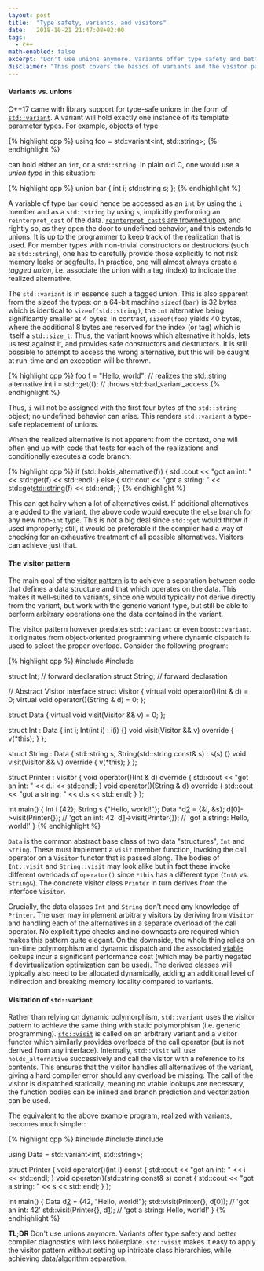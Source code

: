 ```yaml
---
layout: post
title:  "Type safety, variants, and visitors"
date:   2018-10-21 21:47:08+02:00
tags:
  - c++
math-enabled: false
excerpt: "Don't use unions anymore. Variants offer type safety and better compiler diagnostics with less boilerplate. std::visit makes it easy to apply the visitor pattern without setting up intricate class hierarchies, while achieving data/algorithm separation."
disclaimer: "This post covers the basics of variants and the visitor pattern in detail. It is meant as preparation for a [follow-up post](/2019/02/03/recursive-visitors-from-fixed-point-combinators) on some more creative uses of visitors."
---
```


#### Variants vs. unions

C++17 came with library support for type-safe unions in the form of
[`std::variant`][2]. A variant will hold exactly one instance of its template
parameter types. For example, objects of type

{% highlight cpp %}
using foo = std::variant<int, std::string>;
{% endhighlight %}

can hold either an `int`, or a `std::string`. In plain old C, one would use a
_union type_ in this situation:

{% highlight cpp %}
union bar {
    int i;
    std::string s;
};
{% endhighlight %}

A variable of type `bar` could hence be accessed as an `int` by using the `i`
member and as a `std::string` by using `s`, implicitly performing an
`reinterpret_cast` of the data. [`reinterpret_cast`s are frowned upon][5], and
rightly so, as they open the door to undefined behavior, and this extends to
unions. It is up to the programmer to keep track of the realization that is
used. For member types with non-trivial constructors or destructors (such as
`std::string`), one has to carefully provide those explicitly to not risk memory
leaks or segfaults. In practice, one will almost always create a _tagged union_,
i.e. associate the union with a tag (index) to indicate the realized
alternative.

The `std::variant` is in essence such a tagged union. This is also apparent from
the sizeof the types: on a 64-bit machine `sizeof(bar)` is 32 bytes which is
identical to `sizeof(std::string)`, the `int` alternative being significantly
smaller at 4 bytes. In contrast, `sizeof(foo)` yields 40 bytes, where the
additional 8 bytes are reserved for the index (or tag) which is itself a
`std::size_t`. Thus, the variant knows which alternative it holds, lets us test
against it, and provides safe constructors and destructors. It is still possible
to attempt to access the wrong alternative, but this will be caught at run-time
and an exception will be thrown.

{% highlight cpp %}
foo f = "Hello, world";   // realizes the std::string alternative
int i = std::get<int>(f); // throws std::bad_variant_access
{% endhighlight %}

Thus, `i` will not be assigned with the first four bytes of the `std::string`
object; no undefined behavior can arise. This renders `std::variant` a type-safe
replacement of unions.

When the realized alternative is not apparent from the context, one will often
end up with code that tests for each of the realizations and conditionally
executes a code branch:

{% highlight cpp %}
if (std::holds_alternative<int>(f)) {
    std::cout << "got an int: " << std::get<int>(f) << std::endl;
} else {
    std::cout << "got a string: " << std::get<std::string>(f)
              << std::endl;
}
{% endhighlight %}

This can get hairy when a lot of alternatives exist. If additional alternatives
are added to the variant, the above code would execute the `else` branch for any
new non-`int` type. This is not a big deal since `std::get` would throw if used
improperly; still, it would be preferable if the compiler had a way of checking
for an exhaustive treatment of all possible alternatives. Visitors can achieve
just that.

#### The visitor pattern

The main goal of the [visitor pattern][1] is to achieve a separation between code
that defines a data structure and that which operates on the data. This makes
it well-suited to variants, since one would typically not derive directly from
the variant, but work with the generic variant type, but still be able to
perform arbitrary operations one the data contained in the variant.

The visitor pattern however predates `std::variant` or even `boost::variant`. It
originates from object-oriented programming where dynamic dispatch is used to
select the proper overload. Consider the following program:

{% highlight cpp %}
#include <iostream>
#include <string>

struct Int;    // forward declaration
struct String; // forward declaration

// Abstract Visitor interface
struct Visitor {
    virtual void operator()(Int & d) = 0;
    virtual void operator()(String & d) = 0;
};

struct Data {
    virtual void visit(Visitor && v) = 0;
};

struct Int : Data {
    int i;
    Int(int i) : i(i) {}
    void visit(Visitor && v) override {
        v(*this);
    }
};

struct String : Data {
    std::string s;
    String(std::string const& s) : s(s) {}
    void visit(Visitor && v) override {
        v(*this);
    }
};

struct Printer : Visitor {
    void operator()(Int & d) override {
        std::cout << "got an int: " << d.i << std::endl;
    }
    void operator()(String & d) override {
        std::cout << "got a string: " << d.s << std::endl;
    }
};

int main() {
    Int i {42};
    String s {"Hello, world!"};
    Data *d[2] = {&i, &s};
    d[0]->visit(Printer{}); // 'got an int: 42'
    d[1]->visit(Printer{}); // 'got a string: Hello, world!'
}
{% endhighlight %}

`Data` is the common abstract base class of two data "structures", `Int` and
`String`. These must implement a `visit` member function, invoking the call
operator on a `Visitor` functor that is passed along. The bodies of `Int::visit`
and `String::visit` may look alike but in fact these invoke different overloads
of `operator()` since `*this` has a different type (`Int&` vs. `String&`). The
concrete visitor class `Printer` in turn derives from the interface `Visitor`.

Crucially, the data classes `Int` and `String` don't need any knowledge of
`Printer`. The user may implement arbitrary visitors by deriving from `Visitor`
and handling each of the alternatives in a separate overload of the call
operator. No explicit type checks and no downcasts are required which makes this
pattern quite elegant. On the downside, the whole thing relies on run-time
polymorphism and dynamic dispatch and the associated [vtable][4] lookups incur
a significant performance cost (which may be partly negated if devirtualization
optimization can be used). The derived classes will typically also need to be
allocated dynamically, adding an additional level of indirection and breaking
memory locality compared to variants.

#### Visitation of `std::variant`

Rather than relying on dynamic polymorphism, `std::variant` uses the visitor
pattern to achieve the same thing with static polymorphism (i.e. generic
programming). [`std::visit`][3] is called on an arbitrary variant and a
visitor functor which similarly provides overloads of the call operator (but is
not derived from any interface). Internally, `std::visit` will use
`holds_alternative` successively and call the visitor with a reference to its
contents. This ensures that the visitor handles all alternatives of the variant,
giving a hard compiler error should any overload be missing. The call of the
visitor is dispatched statically, meaning no vtable lookups are necessary, the
function bodies can be inlined and branch prediction and vectorization can be used.

The equivalent to the above example program, realized with variants, becomes
much simpler:

{% highlight cpp %}
#include <iostream>
#include <string>
#include <variant>

using Data = std::variant<int, std::string>;

struct Printer {
    void operator()(int i) const {
        std::cout << "got an int: " << i << std::endl;
    }
    void operator()(std::string const& s) const {
        std::cout << "got a string: " << s << std::endl;
    }
};

int main() {
    Data d[2] = {42, "Hello, world!"};
    std::visit(Printer{}, d[0]); // 'got an int: 42'
    std::visit(Printer{}, d[1]); // 'got a string: Hello, world!'
}
{% endhighlight %}

**TL;DR** Don't use unions anymore. Variants offer type safety and better
compiler diagnostics with less boilerplate. `std::visit` makes it easy to apply
the visitor pattern without setting up intricate class hierarchies, while
achieving data/algorithm separation.


[1]: https://en.wikipedia.org/wiki/Visitor_pattern#C++_example
[2]: https://en.cppreference.com/w/cpp/utility/variant
[3]: https://en.cppreference.com/w/cpp/utility/variant/visit
[4]: https://en.wikipedia.org/wiki/Virtual_method_table
[5]: https://youtu.be/L06nbZXD2D0
